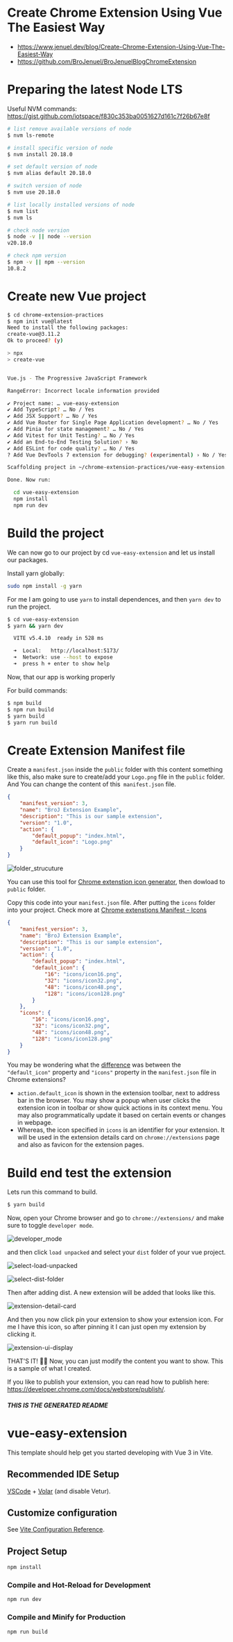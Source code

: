 # Create Chrome Extension Using Vue The Easiest Way
* https://www.jenuel.dev/blog/Create-Chrome-Extension-Using-Vue-The-Easiest-Way
* https://github.com/BroJenuel/BroJenuelBlogChromeExtension

# Preparing the latest Node LTS

Useful NVM commands: https://gist.github.com/iotspace/f830c353ba0051627d161c7f26b67e8f

```bash
# list remove available versions of node
$ nvm ls-remote

# install specific version of node
$ nvm install 20.18.0

# set default version of node
$ nvm alias default 20.18.0

# switch version of node
$ nvm use 20.18.0

# list locally installed versions of node
$ nvm list
$ nvm ls

# check node version
$ node -v || node --version
v20.18.0

# check npm version
$ npm -v || npm --version
10.8.2
```

# Create new Vue project

```bash
$ cd chrome-extension-practices
$ npm init vue@latest
Need to install the following packages:
create-vue@3.11.2
Ok to proceed? (y)

> npx
> create-vue


Vue.js - The Progressive JavaScript Framework

RangeError: Incorrect locale information provided

✔ Project name: … vue-easy-extension
✔ Add TypeScript? … No / Yes
✔ Add JSX Support? … No / Yes
✔ Add Vue Router for Single Page Application development? … No / Yes
✔ Add Pinia for state management? … No / Yes
✔ Add Vitest for Unit Testing? … No / Yes
✔ Add an End-to-End Testing Solution? › No
✔ Add ESLint for code quality? … No / Yes
? Add Vue DevTools 7 extension for debugging? (experimental) › No / Yes

Scaffolding project in ~/chrome-extension-practices/vue-easy-extension...

Done. Now run:

  cd vue-easy-extension
  npm install
  npm run dev
```


# Build the project

We can now go to our project by cd `vue-easy-extension` and let us install our packages. 

Install yarn globally:
```bash
sudo npm install -g yarn
```

For me I am going to use `yarn` to install dependences, and then `yarn dev` to run the project.
```bash
$ cd vue-easy-extension
$ yarn && yarn dev

  VITE v5.4.10  ready in 528 ms

  ➜  Local:   http://localhost:5173/
  ➜  Network: use --host to expose
  ➜  press h + enter to show help
```
Now, that our app is working properly


For build commands:
```bash
$ npm build
$ npm run build
$ yarn build
$ yarn run build
```


# Create Extension Manifest file

Create a `manifest.json` inside the `public` folder with this content something like this, also make sure to create/add your `Logo.png` file in the `public` folder. And You can change the content of this` manifest.json` file.

```json
{
    "manifest_version": 3,
    "name": "BroJ Extension Example",
    "description": "This is our sample extension",
    "version": "1.0",
    "action": {
        "default_popup": "index.html",
        "default_icon": "Logo.png"
    }
}
```

![folder_strucuture](./images/vue-project-extension-folder-structure.png)

You can use this tool for [Chrome extenstion icon generator](https://alexleybourne.github.io/chrome-extension-icon-generator/), then dowload to `public` folder. 

Copy this code into your `manifest.json` file. After putting the `icons` folder into your project. Check more at [Chrome extenstions Manifest - Icons](https://developer.chrome.com/docs/extensions/reference/manifest/icons)
```json
{
    "manifest_version": 3,
    "name": "BroJ Extension Example",
    "description": "This is our sample extension",
    "version": "1.0",
    "action": {
        "default_popup": "index.html",
        "default_icon": {
            "16": "icons/icon16.png",
            "32": "icons/icon32.png",
            "48": "icons/icon48.png",
            "128": "icons/icon128.png"
        }
    },
    "icons": {
        "16": "icons/icon16.png",
        "32": "icons/icon32.png",
        "48": "icons/icon48.png",
        "128": "icons/icon128.png"
    }    
}     
```

You may be wondering what the [difference](https://stackoverflow.com/questions/76872268/what-is-the-difference-between-default-icon-and-icons-in-a-chrome-extention) was between the `"default_icon"` property and `"icons"` property in the `manifest.json` file in Chrome extensions?

* `action.default_icon` is shown in the extension toolbar, next to address bar in the browser. You may show a popup when user clicks the extension icon in toolbar or show quick actions in its context menu. You may also programmatically update it based on certain events or changes in webpage.
* Whereas, the icon specified in `icons` is an identifier for your extension. It will be used in the extension details card on `chrome://extensions` page and also as favicon for the extension pages.


# Build end test the extension

Lets run this command to build.
```bash
$ yarn build
```

Now, open your Chrome browser and go to `chrome://extensions/` and make sure to toggle `developer mode`.

![developer_mode](./images/chrome-extension-developer-mode.png)


and then click `load unpacked` and select your `dist` folder of your vue project.


![select-load-unpacked](./images/select-load-unpacked.png)


![select-dist-folder](./images/select-dist-folder.png)


Then after adding dist. A new extension will be added that looks like this.

![extension-detail-card](./images/extension-detail-card.png)


And then you now click pin your extension to show your extension icon. For me I have this icon, so after pinning it I can just open my extension by clicking it.


![extension-ui-display](./images/extension-ui-display.png)


THAT'S IT! 🙌😁 Now, you can just modify the content you want to show. This is a sample of what I created. 

If you like to publish your extension, you can read how to publish here: https://developer.chrome.com/docs/webstore/publish/.

##### THIS IS THE GENERATED README #####
# vue-easy-extension

This template should help get you started developing with Vue 3 in Vite.

## Recommended IDE Setup

[VSCode](https://code.visualstudio.com/) + [Volar](https://marketplace.visualstudio.com/items?itemName=Vue.volar) (and disable Vetur).

## Customize configuration

See [Vite Configuration Reference](https://vite.dev/config/).

## Project Setup

```sh
npm install
```

### Compile and Hot-Reload for Development

```sh
npm run dev
```

### Compile and Minify for Production

```sh
npm run build
```
